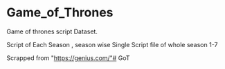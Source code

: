 # Game_of_Thrones

Game of thrones script Dataset.

Script of Each Season , season wise 
Single Script file of whole season 1-7 

Scrapped from "https://genius.com/"# GoT
